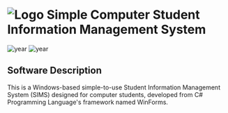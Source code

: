 # ![Logo](src/SCSIMS/favicon.ico) Simple Computer Student Information Management System

![year](https://img.shields.io/badge/year-2023-blue)
![year](https://img.shields.io/badge/year-2024-blue)

## Software Description

This is a Windows-based simple-to-use Student Information Management System (SIMS) designed for computer students, developed from C# Programming Language's framework named WinForms.